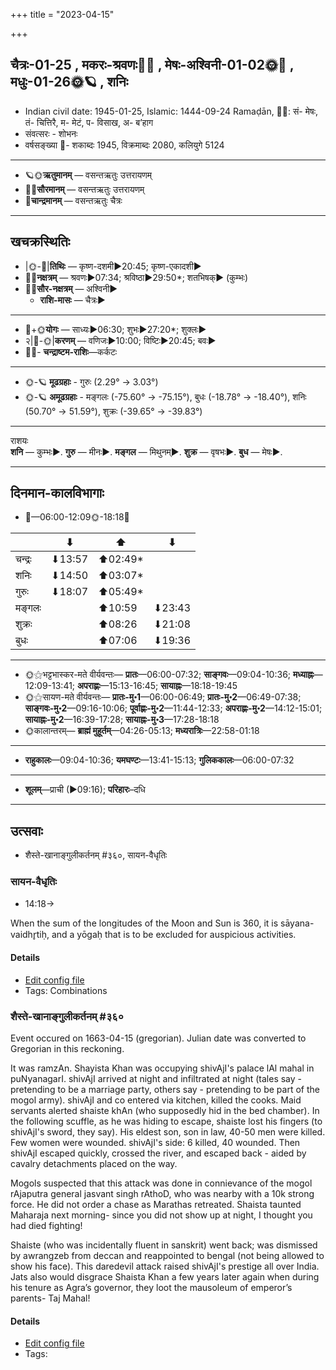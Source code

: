 +++
title = "2023-04-15"

+++
## चैत्रः-01-25  ,  मकरः-श्रवणः🌛🌌  ,  मेषः-अश्विनी-01-02🌞🌌  ,  मधुः-01-26🌞🪐  ,  शनिः
- Indian civil date: 1945-01-25, Islamic: 1444-09-24 Ramaḍān, 🌌🌞: सं- मेषः, तं- चित्तिरै, म- मेटं, प- विसाख, अ- ब’हाग
- संवत्सरः - शोभनः
- वर्षसङ्ख्या 🌛- शकाब्दः 1945, विक्रमाब्दः 2080, कलियुगे 5124
___________________
- 🪐🌞**ऋतुमानम्** — वसन्तऋतुः उत्तरायणम्
- 🌌🌞**सौरमानम्** — वसन्तऋतुः उत्तरायणम्
- 🌛**चान्द्रमानम्** — वसन्तऋतुः चैत्रः
___________________


## खचक्रस्थितिः
- |🌞-🌛|**तिथिः** — कृष्ण-दशमी►20:45; कृष्ण-एकादशी►  
- 🌌🌛**नक्षत्रम्** — श्रवणः►07:34; श्रविष्ठा►29:50*; शतभिषक्► (कुम्भः)  
- 🌌🌞**सौर-नक्षत्रम्** — अश्विनी►  
  - **राशि-मासः** — चैत्रः► 
___________________
- 🌛+🌞**योगः** — साध्यः►06:30; शुभः►27:20*; शुक्लः►  
- २|🌛-🌞|**करणम्** — वणिजः►10:00; विष्टिः►20:45; बवः►  
- 🌌🌛- **चन्द्राष्टम-राशिः**—कर्कटः  
___________________
- 🌞-🪐 **मूढग्रहाः** - गुरुः (2.29° → 3.03°)
- 🌞-🪐 **अमूढग्रहाः** - मङ्गलः (-75.60° → -75.15°), बुधः (-18.78° → -18.40°), शनिः (50.70° → 51.59°), शुक्रः (-39.65° → -39.83°)
___________________
राशयः  
**शनि** — कुम्भः►. **गुरु** — मीनः►. **मङ्गल** — मिथुनम्►. **शुक्र** — वृषभः►. **बुध** — मेषः►. 
___________________


## दिनमान-कालविभागाः
- 🌅—06:00-12:09🌞-18:18🌇  

|      |⬇     |⬆     |⬇     |
|------|-----|-----|------|
|चन्द्रः|⬇13:57 |⬆02:49*|     |
|शनिः   |⬇14:50 |⬆03:07*|     |
|गुरुः  |⬇18:07 |⬆05:49*|     |
|मङ्गलः |     |⬆10:59 |⬇23:43 |
|शुक्रः |     |⬆08:26 |⬇21:08 |
|बुधः   |     |⬆07:06 |⬇19:36 |
___________________
- 🌞⚝भट्टभास्कर-मते वीर्यवन्तः— **प्रातः**—06:00-07:32; **साङ्गवः**—09:04-10:36; **मध्याह्नः**—12:09-13:41; **अपराह्णः**—15:13-16:45; **सायाह्नः**—18:18-19:45  
- 🌞⚝सायण-मते वीर्यवन्तः— **प्रातः-मु॰1**—06:00-06:49; **प्रातः-मु॰2**—06:49-07:38; **साङ्गवः-मु॰2**—09:16-10:06; **पूर्वाह्णः-मु॰2**—11:44-12:33; **अपराह्णः-मु॰2**—14:12-15:01; **सायाह्नः-मु॰2**—16:39-17:28; **सायाह्नः-मु॰3**—17:28-18:18  
- 🌞कालान्तरम्— **ब्राह्मं मुहूर्तम्**—04:26-05:13; **मध्यरात्रिः**—22:58-01:18  
___________________
- **राहुकालः**—09:04-10:36; **यमघण्टः**—13:41-15:13; **गुलिककालः**—06:00-07:32  
___________________
- **शूलम्**—प्राची (►09:16); **परिहारः**–दधि  
___________________

## उत्सवाः
- शैस्ते-खानाङ्गुलीकर्तनम् #३६०, सायन-वैधृतिः
### सायन-वैधृतिः
- 14:18→



When the sum of the longitudes of the Moon and Sun is 360, it is sāyana-vaidhr̥tiḥ, and a yōgaḥ that is to be excluded for auspicious activities.

#### Details
- [Edit config file](https://github.com/jyotisham/adyatithi/blob/master/time_focus/misc_combinations/description_only/sAyana-vaidhRtiH.toml)
- Tags: Combinations


### शैस्ते-खानाङ्गुलीकर्तनम् #३६०

Event occured on 1663-04-15 (gregorian). Julian date was converted to Gregorian in this reckoning. 

It was ramzAn. Shayista Khan was occupying shivAjI's palace lAl mahal in puNyanagarI. shivAjI arrived at night and infiltrated at night (tales say - pretending to be a marriage party, others say - pretending to be part of the mogol army). shivAjI and co entered via kitchen, killed the cooks. Maid servants alerted shaiste khAn (who supposedly hid in the bed chamber). In the following scuffle, as he was hiding to escape, shaiste lost his fingers (to shivAjI's sword, they say). His eldest son, son in law, 40-50 men were killed. Few women were wounded. shivAjI's side: 6 killed, 40 wounded. Then shivAjI escaped quickly, crossed the river, and escaped back - aided by cavalry detachments placed on the way.

Mogols suspected that this attack was done in connievance of the mogol rAjaputra general jasvant singh rAthoD, who was nearby with a 10k strong force. He did not order a chase as Marathas retreated. Shaista taunted Maharaja next morning- since you did not show up at night, I thought you had died fighting! 

Shaiste (who was incidentally fluent in sanskrit) went back; was dismissed by awrangzeb from deccan and reappointed to bengal (not being allowed to show his face). This daredevil attack raised shivAjI's prestige all over India. Jats also would disgrace Shaista Khan a few years later again when during his tenure as Agra’s governor, they loot the mausoleum of emperor’s parents- Taj Mahal!

#### Details
- [Edit config file](https://github.com/jyotisham/adyatithi/blob/master/mahApuruSha/xatra-later/julian/day/04/05/shaiste-khAn-angulI-kartanam.toml)
- Tags: 


